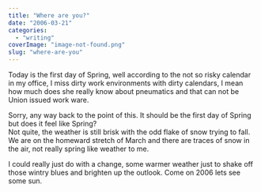 ```yaml
---
title: "Where are you?"
date: "2006-03-21"
categories: 
  - "writing"
coverImage: "image-not-found.png"
slug: "where-are-you"
---
```


Today is the first day of Spring, well according to the not so risky calendar in my office, I miss dirty work environments with dirty calendars, I mean how much does she really know about pneumatics and that can not be Union issued work ware.

Sorry, any way back to the point of this. It should be the first day of Spring but does it feel like Spring?  
Not quite, the weather is still brisk with the odd flake of snow trying to fall. We are on the homeward stretch of March and there are traces of snow in the air, not really spring like weather to me.

I could really just do with a change, some warmer weather just to shake off those wintry blues and brighten up the outlook. Come on 2006 lets see some sun.
